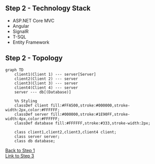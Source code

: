 ## Step 2 - Technology Stack

* ASP.NET Core MVC
* Angular
* SignalR
* T-SQL
* Entity Framework

</details>

## Step 2 - Topology

```mermaid
graph TD
    client1(Client 1) --- server[Server]
    client2(Client 2) --- server
    client3(Client 3) --- server
    client4(Client 4) --- server
    server --- db[(Database)]

    %% Styling
    classDef client fill:#FFA500,stroke:#000000,stroke-width:2px,color:#FFFFFF;
    classDef server fill:#000000,stroke:#1E90FF,stroke-width:4px,color:#FFFFFF;
    classDef database fill:#FFFFFF,stroke:#333,stroke-width:2px;

    class client1,client2,client3,client4 client;
    class server server;
    class db database;

```

[Back to Step 1](README.md)  
[Link to Step 3](Step3.md)
